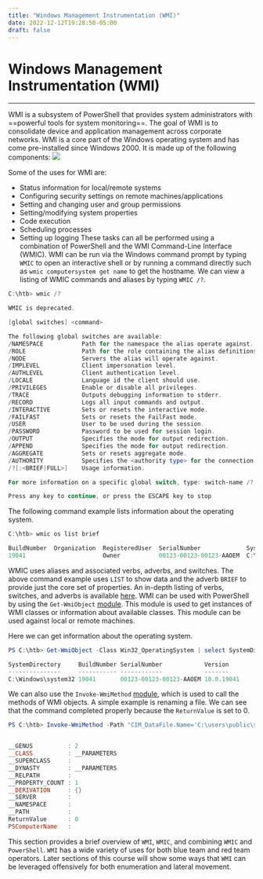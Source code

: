 ```yaml
---
title: "Windows Management Instrumentation (WMI)"
date: 2022-12-12T19:28:50-05:00
draft: false
---
```


# Windows Management Instrumentation (WMI)

---

WMI is a subsystem of PowerShell that provides system administrators with ==powerful tools for system monitoring==. The goal of WMI is to consolidate device and application management across corporate networks. WMI is a core part of the Windows operating system and has come pre-installed since Windows 2000. It is made up of the following components:
![](</Attachments/Pasted%20image%2020221212193022.png>)

Some of the uses for WMI are:

-   Status information for local/remote systems
-   Configuring security settings on remote machines/applications
-   Setting and changing user and group permissions
-   Setting/modifying system properties
-   Code execution
-   Scheduling processes
-   Setting up logging
These tasks can all be performed using a combination of PowerShell and the WMI Command-Line Interface (WMIC). WMI can be run via the Windows command prompt by typing `WMIC` to open an interactive shell or by running a command directly such as `wmic computersystem get name` to get the hostname. We can view a listing of WMIC commands and aliases by typing `WMIC /?`.

```powershell 
C:\htb> wmic /?

WMIC is deprecated.

[global switches] <command>

The following global switches are available:
/NAMESPACE           Path for the namespace the alias operate against.
/ROLE                Path for the role containing the alias definitions.
/NODE                Servers the alias will operate against.
/IMPLEVEL            Client impersonation level.
/AUTHLEVEL           Client authentication level.
/LOCALE              Language id the client should use.
/PRIVILEGES          Enable or disable all privileges.
/TRACE               Outputs debugging information to stderr.
/RECORD              Logs all input commands and output.
/INTERACTIVE         Sets or resets the interactive mode.
/FAILFAST            Sets or resets the FailFast mode.
/USER                User to be used during the session.
/PASSWORD            Password to be used for session login.
/OUTPUT              Specifies the mode for output redirection.
/APPEND              Specifies the mode for output redirection.
/AGGREGATE           Sets or resets aggregate mode.
/AUTHORITY           Specifies the <authority type> for the connection.
/?[:<BRIEF|FULL>]    Usage information.

For more information on a specific global switch, type: switch-name /?

Press any key to continue, or press the ESCAPE key to stop
```

The following command example lists information about the operating system.

```powershell
C:\htb> wmic os list brief

BuildNumber  Organization  RegisteredUser  SerialNumber             SystemDirectory      Version
19041                      Owner           00123-00123-00123-AAOEM  C:\Windows\system32  10.0.19041
```

WMIC uses aliases and associated verbs, adverbs, and switches. The above command example uses `LIST` to show data and the adverb `BRIEF` to provide just the core set of properties. An in-depth listing of verbs, switches, and adverbs is available [here](https://docs.microsoft.com/en-us/windows/win32/wmisdk/wmic). WMI can be used with PowerShell by using the `Get-WmiObject` [module](https://docs.microsoft.com/en-us/powershell/module/microsoft.powershell.management/get-wmiobject?view=powershell-5.1). This module is used to get instances of WMI classes or information about available classes. This module can be used against local or remote machines.

Here we can get information about the operating system.

```powershell
PS C:\htb> Get-WmiObject -Class Win32_OperatingSystem | select SystemDirectory,BuildNumber,SerialNumber,Version | ft

SystemDirectory     BuildNumber SerialNumber            Version
---------------     ----------- ------------            -------
C:\Windows\system32 19041       00123-00123-00123-AAOEM 10.0.19041
```

We can also use the `Invoke-WmiMethod` [module](https://docs.microsoft.com/en-us/powershell/module/microsoft.powershell.management/invoke-wmimethod?view=powershell-5.1), which is used to call the methods of WMI objects. A simple example is renaming a file. We can see that the command completed properly because the `ReturnValue` is set to 0.

```powershell 
PS C:\htb> Invoke-WmiMethod -Path "CIM_DataFile.Name='C:\users\public\spns.csv'" -Name Rename -ArgumentList "C:\Users\Public\kerberoasted_users.csv"


__GENUS          : 2
__CLASS          : __PARAMETERS
__SUPERCLASS     :
__DYNASTY        : __PARAMETERS
__RELPATH        :
__PROPERTY_COUNT : 1
__DERIVATION     : {}
__SERVER         :
__NAMESPACE      :
__PATH           :
ReturnValue      : 0
PSComputerName   :
```

This section provides a brief overview of `WMI`, `WMIC`, and combining `WMIC` and `PowerShell`. `WMI` has a wide variety of uses for both blue team and red team operators. Later sections of this course will show some ways that `WMI` can be leveraged offensively for both enumeration and lateral movement.
